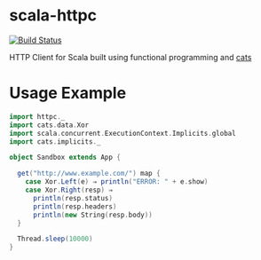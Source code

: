 # scala-httpc
[![Build Status](https://travis-ci.org/amrhassan/scala-httpc.svg?branch=master)](https://travis-ci.org/amrhassan/scala-httpc)

HTTP Client for Scala built using functional programming and [cats](https://github.com/typelevel/cats)

# Usage Example #
```scala
import httpc._
import cats.data.Xor
import scala.concurrent.ExecutionContext.Implicits.global
import cats.implicits._

object Sandbox extends App {

  get("http://www.example.com/") map {
    case Xor.Left(e) ⇒ println("ERROR: " + e.show)
    case Xor.Right(resp) ⇒
      println(resp.status)
      println(resp.headers)
      println(new String(resp.body))
  }

  Thread.sleep(10000)
}

```
